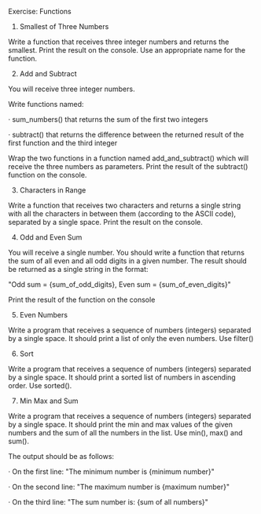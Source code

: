 Exercise: Functions

1. Smallest of Three Numbers

Write a function that receives three integer numbers and returns the smallest. Print the result on the console. Use an appropriate name for the function.

2. Add and Subtract

You will receive three integer numbers.

Write functions named:

· sum_numbers() that returns the sum of the first two integers

· subtract() that returns the difference between the returned result of the first function and the third integer

Wrap the two functions in a function named add_and_subtract() which will receive the three numbers as parameters. Print the result of the subtract() function on the console.

3. Characters in Range

Write a function that receives two characters and returns a single string with all the characters in between them (according to the ASCII code), separated by a single space. Print the result on the console.

4. Odd and Even Sum

You will receive a single number. You should write a function that returns the sum of all even and all odd digits in a given number. The result should be returned as a single string in the format:

"Odd sum = {sum_of_odd_digits}, Even sum = {sum_of_even_digits}"

Print the result of the function on the console

5. Even Numbers

Write a program that receives a sequence of numbers (integers) separated by a single space. It should print a list of only the even numbers. Use filter()

6. Sort

Write a program that receives a sequence of numbers (integers) separated by a single space. It should print a sorted list of numbers in ascending order. Use sorted().

7. Min Max and Sum

Write a program that receives a sequence of numbers (integers) separated by a single space. It should print the min and max values of the given numbers and the sum of all the numbers in the list. Use min(), max() and sum().

The output should be as follows:

· On the first line: "The minimum number is {minimum number}"

· On the second line: "The maximum number is {maximum number}"

· On the third line: "The sum number is: {sum of all numbers}"




